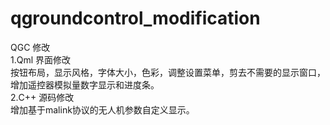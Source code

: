 # qgroundcontrol_modification             
QGC 修改	               
1.Qml 界面修改		  
	按钮布局，显示风格，字体大小，色彩，调整设置菜单，剪去不需要的显示窗口，增加遥控器模拟量数字显示和进度条。         
2.C++ 源码修改		                   
	增加基于malink协议的无人机参数自定义显示。		                                       
